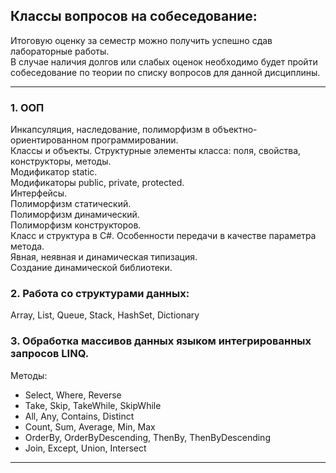 ## Классы вопросов на собеседование:  

Итоговую оценку за семестр можно получить успешно сдав лабораторные работы.  
В случае наличия долгов или слабых оценок необходимо будет пройти собеседование по теории по списку вопросов для данной дисциплины.  

---  

### 1. ООП  

Инкапсуляция, наследование, полиморфизм в объектно-ориентированном программировании.  
Классы и объекты. Структурные элементы класса: поля, свойства, конструкторы, методы.  
Модификатор static.  
Модификаторы public, private, protected.  
Интерфейсы.  
Полиморфизм статический.  
Полиморфизм динамический.  
Полиморфизм конструкторов.  
Класс и структура в C#. Особенности передачи в качестве параметра метода.  
Явная, неявная и динамическая типизация.  
Создание динамической библиотеки.  

### 2. Работа со структурами данных:  

Array, List, Queue, Stack, HashSet, Dictionary  

### 3. Обработка массивов данных языком интегрированных запросов LINQ.  
Методы:  
- Select, Where, Reverse  
- Take, Skip, TakeWhile, SkipWhile  
- All, Any, Contains, Distinct  
- Count, Sum, Average, Min, Max  
- OrderBy, OrderByDescending, ThenBy, ThenByDescending  
- Join, Except, Union, Intersect  

---  

